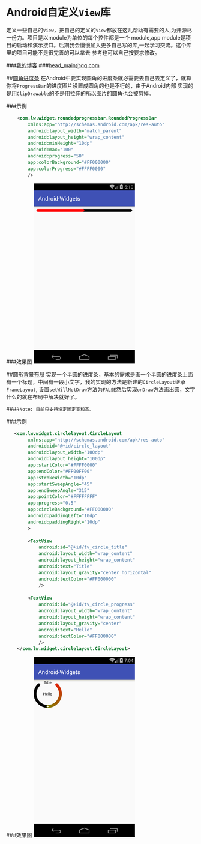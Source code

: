 # Android自定义`View`库
定义一些自己的`View`，把自己的定义的`View`都放在这儿帮助有需要的人,为开源尽一份力。项目是以module为单位的每个控件都是一个
module,app module是项目的启动和演示接口。后期我会慢慢加入更多自己写的库,一起学习交流。这个库里的项目可能不是很完善的可以拿去
参考也可以自己按要求修改。

###[我的博客](http://www.cnblogs.com/xwgblog/)
###head_main@qq.com

    
##[圆角进度条](rounedprogressbar)
在Android中要实现圆角的进度条就必需要去自己去定义了，就算你将`ProgressBar`的进度图片设置成圆角的也是不行的，由于Android内部
实现的是用`ClipDrawable`的不是用拉伸的所以图片的圆角也会被剪掉。
   
###示例
```xml
    <com.lw.widget.roundedprogressbar.RoundedProgressBar
        xmlns:app="http://schemas.android.com/apk/res-auto"
        android:layout_width="match_parent"
        android:layout_height="wrap_content"
        android:minHeight="10dp"
        android:max="100"
        android:progress="50"
        app:colorBackground="#FF000000"
        app:colorProgress="#FFFF0000"
        />
```
###效果图
![roundedbar](rounedprogressbar/preview.png)
   

##[圆形背景布局](circlelayout)
实现一个半圆的进度条，基本的需求是画一个半圆的进度条上面有一个标题，中间有一段小文字，我的实现的方法是新建的`CircleLayout`继承`FrameLayout`,
设置`setWillNotDraw`方法为`FALSE`然后实现`onDraw`方法画出圆，文字什么的就在布局中解决就好了。

####`Note: 目前只支持设定固定宽和高。`

###示例
```xml
   <com.lw.widget.circlelayout.CircleLayout
        xmlns:app="http://schemas.android.com/apk/res-auto"
        android:id="@+id/circle_layout"
        android:layout_width="100dp"
        android:layout_height="100dp"
        app:startColor="#FFFF0000"
        app:endColor="#FF00FF00"
        app:strokeWidth="10dp"
        app:startSweepAngle="45"
        app:endSweepAngle="315"
        app:pointColor="#FFFFFFFF"
        app:progress="0.5"
        app:circleBackground="#FF000000"
        android:paddingLeft="10dp"
        android:paddingRight="10dp"
        >

        <TextView
            android:id="@+id/tv_circle_title"
            android:layout_width="wrap_content"
            android:layout_height="wrap_content"
            android:text="Title"
            android:layout_gravity="center_horizontal"
            android:textColor="#FF000000"
            />

        <TextView
            android:id="@+id/tv_circle_progress"
            android:layout_width="wrap_content"
            android:layout_height="wrap_content"
            android:layout_gravity="center"
            android:text="Hello"
            android:textColor="#FF000000"
            />
    </com.lw.widget.circlelayout.CircleLayout>
```

###效果图
![preview](circlelayout/preivew.png)
